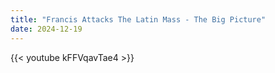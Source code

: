 ```yaml
---
title: "Francis Attacks The Latin Mass - The Big Picture"
date: 2024-12-19
---
```


{{< youtube kFFVqavTae4 >}}

